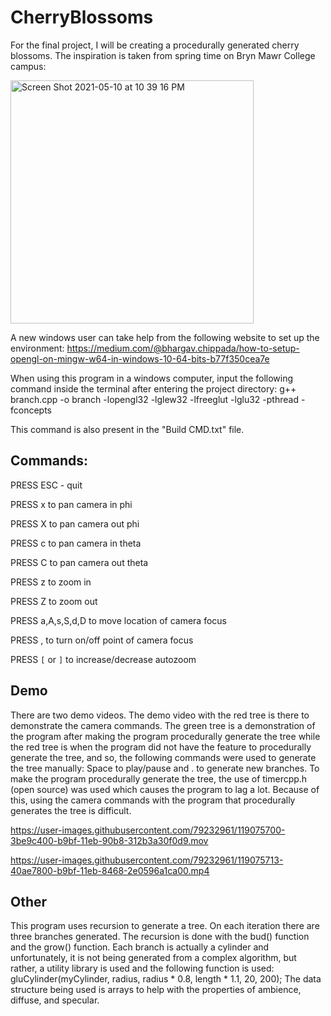 # CherryBlossoms

For the final project, I will be creating a procedurally generated cherry blossoms. The inspiration is taken from spring time on Bryn Mawr College campus:


<img width="389" alt="Screen Shot 2021-05-10 at 10 39 16 PM" src="https://user-images.githubusercontent.com/79232961/117749976-a0976880-b1e0-11eb-9579-1350bda2700b.png">


A new windows user can take help from the following website to set up the environment: https://medium.com/@bhargav.chippada/how-to-setup-opengl-on-mingw-w64-in-windows-10-64-bits-b77f350cea7e

When using this program in a windows computer, input the following command inside the terminal after entering the project directory: g++ branch.cpp -o branch -lopengl32 -lglew32 -lfreeglut -lglu32 -pthread -fconcepts

This command is also present in the "Build CMD.txt" file.

## Commands:
PRESS ESC - quit

PRESS x to pan camera in phi

PRESS X to pan camera out phi

PRESS c to pan camera in theta

PRESS C to pan camera out theta

PRESS z to zoom in

PRESS Z to zoom out

PRESS a,A,s,S,d,D to move location of camera focus

PRESS , to turn on/off point of camera focus

PRESS `[` or `]` to increase/decrease autozoom 

## Demo



There are two demo videos. The demo video with the red tree is there to demonstrate the camera commands. The green tree is a demonstration of the program after making the program procedurally generate the tree while the red tree is when the program did not have the feature to procedurally generate the tree, and so, the following commands were used to generate the tree manually: Space to play/pause and . to generate new branches. To make the program procedurally generate the tree, the use of timercpp.h (open source) was used which causes the program to lag a lot. Because of this, using the camera commands with the program that procedurally generates the tree is difficult. 


https://user-images.githubusercontent.com/79232961/119075700-3be9c400-b9bf-11eb-90b8-312b3a30f0d9.mov


https://user-images.githubusercontent.com/79232961/119075713-40ae7800-b9bf-11eb-8468-2e0596a1ca00.mp4

## Other

This program uses recursion to generate a tree. On each iteration there are three branches generated. The recursion is done with the bud() function and the grow() function. Each branch is actually a cylinder and unfortunately, it is not being generated from a complex algorithm, but rather, a utility library is used and the following function is used: gluCylinder(myCylinder, radius, radius * 0.8, length * 1.1, 20, 200); The data structure being used is arrays to help with the properties of ambience, diffuse, and specular. 





